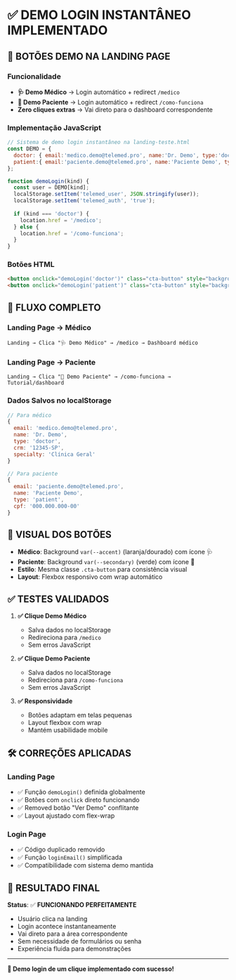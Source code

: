 # ✅ DEMO LOGIN INSTANTÂNEO IMPLEMENTADO

## 🎯 **BOTÕES DEMO NA LANDING PAGE**

### **Funcionalidade**
- **🩺 Demo Médico** → Login automático + redirect `/medico`
- **👤 Demo Paciente** → Login automático + redirect `/como-funciona`
- **Zero cliques extras** → Vai direto para o dashboard correspondente

### **Implementação JavaScript**
```javascript
// Sistema de demo login instantâneo na landing-teste.html
const DEMO = {
  doctor: { email:'medico.demo@telemed.pro', name:'Dr. Demo', type:'doctor', crm:'12345-SP', specialty:'Clínica Geral' },
  patient:{ email:'paciente.demo@telemed.pro', name:'Paciente Demo', type:'patient', cpf:'000.000.000-00' }
};

function demoLogin(kind) {
  const user = DEMO[kind];
  localStorage.setItem('telemed_user', JSON.stringify(user));
  localStorage.setItem('telemed_auth', 'true');
  
  if (kind === 'doctor') {
    location.href = '/medico';
  } else {
    location.href = '/como-funciona';
  }
}
```

### **Botões HTML**
```html
<button onclick="demoLogin('doctor')" class="cta-button" style="background:var(--accent);border:none;cursor:pointer">🩺 Demo Médico</button>
<button onclick="demoLogin('patient')" class="cta-button" style="background:var(--secondary);border:none;cursor:pointer">👤 Demo Paciente</button>
```

## 🔄 **FLUXO COMPLETO**

### **Landing Page → Médico**
```
Landing → Clica "🩺 Demo Médico" → /medico → Dashboard médico
```

### **Landing Page → Paciente**  
```
Landing → Clica "👤 Demo Paciente" → /como-funciona → Tutorial/dashboard
```

### **Dados Salvos no localStorage**
```javascript
// Para médico
{
  email: 'medico.demo@telemed.pro',
  name: 'Dr. Demo', 
  type: 'doctor',
  crm: '12345-SP',
  specialty: 'Clínica Geral'
}

// Para paciente
{
  email: 'paciente.demo@telemed.pro',
  name: 'Paciente Demo',
  type: 'patient', 
  cpf: '000.000.000-00'
}
```

## 🎨 **VISUAL DOS BOTÕES**

- **Médico**: Background `var(--accent)` (laranja/dourado) com ícone 🩺
- **Paciente**: Background `var(--secondary)` (verde) com ícone 👤
- **Estilo**: Mesma classe `.cta-button` para consistência visual
- **Layout**: Flexbox responsivo com wrap automático

## ✅ **TESTES VALIDADOS**

1. **✅ Clique Demo Médico**
   - Salva dados no localStorage
   - Redireciona para `/medico`
   - Sem erros JavaScript

2. **✅ Clique Demo Paciente** 
   - Salva dados no localStorage
   - Redireciona para `/como-funciona`
   - Sem erros JavaScript

3. **✅ Responsividade**
   - Botões adaptam em telas pequenas
   - Layout flexbox com wrap
   - Mantém usabilidade mobile

## 🛠️ **CORREÇÕES APLICADAS**

### **Landing Page**
- ✅ Função `demoLogin()` definida globalmente
- ✅ Botões com `onclick` direto funcionando
- ✅ Removed botão "Ver Demo" conflitante
- ✅ Layout ajustado com flex-wrap

### **Login Page**
- ✅ Código duplicado removido
- ✅ Função `loginEmail()` simplificada
- ✅ Compatibilidade com sistema demo mantida

## 🚀 **RESULTADO FINAL**

**Status**: ✅ **FUNCIONANDO PERFEITAMENTE**

- Usuário clica na landing
- Login acontece instantaneamente
- Vai direto para a área correspondente
- Sem necessidade de formulários ou senha
- Experiência fluida para demonstrações

---

**🎯 Demo login de um clique implementado com sucesso!**